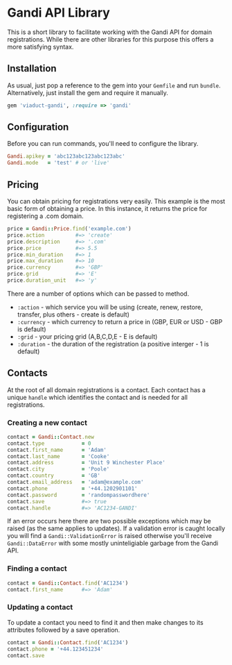 # Gandi API Library

This is a short library to facilitate working with the Gandi API for
domain registrations. While there are other libraries for this purpose
this offers a more satisfying syntax.

## Installation

As usual, just pop a reference to the gem into your `Gemfile` and run
`bundle`. Alternatively, just install the gem and require it manually.

```ruby
gem 'viaduct-gandi', :require => 'gandi'
```

## Configuration

Before you can run commands, you'll need to configure the library.

```ruby
Gandi.apikey = 'abc123abc123abc123abc'
Gandi.mode   = 'test' # or 'live' 
```

## Pricing

You can obtain pricing for registrations very easily. This example is the 
most basic form of obtaining a price. In this instance, it returns the price
for registering a .com domain.

```ruby
price = Gandi::Price.find('example.com')
price.action          #=> 'create'
price.description     #=> '.com'
price.price           #=> 5.5
price.min_duration    #=> 1
price.max_duration    #=> 10
price.currency        #=> 'GBP'
price.grid            #=> 'E'
price.duration_unit   #=> 'y'
```

There are a number of options which can be passed to method.

* `:action` - which service you will be using (create, renew, restore, transfer, plus others - create is default)
* `:currency` - which currency to return a price in (GBP, EUR or USD - GBP is default)
* `:grid` - your pricing grid (A,B,C,D,E - E is default)
* `:duration` - the duration of the registration (a positive interger - 1 is default)

## Contacts

At the root of all domain registrations is a contact. Each contact has a unique `handle`
which identifies the contact and is needed for all registrations.

### Creating a new contact

```ruby
contact = Gandi::Contact.new
contact.type            = 0
contact.first_name      = 'Adam'
contact.last_name       = 'Cooke'
contact.address         = 'Unit 9 Winchester Place'
contact.city            = 'Poole'
contact.country         = 'GB'
contact.email_address   = 'adam@example.com'
contact.phone           = '+44.1202901101'
contact.password        = 'randompasswordhere'
contact.save            #=> true
contact.handle          #=> 'AC1234-GANDI'
```

If an error occurs here there are two possible exceptions which may be raised (as the
same applies to updates). If a validation error is caught locally you will find a 
`Gandi::ValidationError` is raised otherwise you'll receive `Gandi::DataError` with some
mostly uninteligiable garbage from the Gandi API.

### Finding a contact

```ruby
contact = Gandi::Contact.find('AC1234')
contact.first_name      #=> 'Adam'
```

### Updating a contact

To update a contact you need to find it and then make changes to its attributes followed
by a save operation.

```ruby
contact = Gandi::Contact.find('AC1234')
contact.phone = '+44.123451234'
contact.save
```
